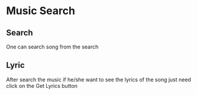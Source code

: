 # Music Search

## Search
One can search song from the search

## Lyric
After search the music if he/she want to see the lyrics of the song just need click on the Get Lyrics button


